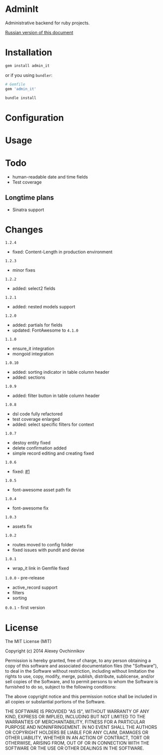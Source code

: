 # AdminIt

Administrative backend for ruby projects.

[Russian version of this document](README_RU.md)

# Installation

```sh
gem install admin_it
```

or if you using `bundler`:

```ruby
# Gemfile
gem 'admin_it'
```

```sh
bundle install
```

# Configuration

# Usage

# Todo

* human-readable date and time fields
* Test coverage

## Longtime plans

* Sinatra support

# Changes

`1.2.4`
* fixed: Content-Length in production environment

`1.2.3`
* minor fixes

`1.2.2`
* added: select2 fields

`1.2.1`
* added: nested models support

`1.2.0`
* added: partials for fields
* updated: FontAwesome to `4.1.0`

`1.1.0`
* ensure_it integration
* mongoid integration

`1.0.10`

* added: sorting indicator in table column header
* added: sections

`1.0.9`

* added: filter button in table column header

`1.0.8`

* dsl code fully refactored
* test coverage enlarged
* added: select specific filters for context

`1.0.7`

* destoy entity fixed
* delete confirmation added
* simple record editing and creating fixed

`1.0.6`

* fixed: [#1](/../../issues/1)

`1.0.5`

* font-awesome asset path fix

`1.0.4`

* font-awesome fix

`1.0.3`

* assets fix

`1.0.2`

* routes moved to config folder
* fixed issues with pundit and devise

`1.0.1`

* wrap_it link in Gemfile fixed

`1.0.0` - pre-release

* active_record support
* filters
* sorting

`0.0.1` - first version

# License

The MIT License (MIT)

Copyright (c) 2014 Alexey Ovchinnikov

Permission is hereby granted, free of charge, to any person obtaining a copy
of this software and associated documentation files (the "Software"), to deal
in the Software without restriction, including without limitation the rights
to use, copy, modify, merge, publish, distribute, sublicense, and/or sell
copies of the Software, and to permit persons to whom the Software is
furnished to do so, subject to the following conditions:

The above copyright notice and this permission notice shall be included in
all copies or substantial portions of the Software.

THE SOFTWARE IS PROVIDED "AS IS", WITHOUT WARRANTY OF ANY KIND, EXPRESS OR
IMPLIED, INCLUDING BUT NOT LIMITED TO THE WARRANTIES OF MERCHANTABILITY,
FITNESS FOR A PARTICULAR PURPOSE AND NONINFRINGEMENT. IN NO EVENT SHALL THE
AUTHORS OR COPYRIGHT HOLDERS BE LIABLE FOR ANY CLAIM, DAMAGES OR OTHER
LIABILITY, WHETHER IN AN ACTION OF CONTRACT, TORT OR OTHERWISE, ARISING FROM,
OUT OF OR IN CONNECTION WITH THE SOFTWARE OR THE USE OR OTHER DEALINGS IN
THE SOFTWARE.
